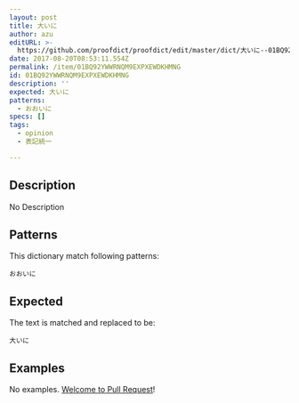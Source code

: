 ```yaml
---
layout: post
title: 大いに
author: azu
editURL: >-
  https://github.com/proofdict/proofdict/edit/master/dict/大いに--01BQ92YWWRNQM9EXPXEWDKHMNG.yml
date: 2017-08-20T08:53:11.554Z
permalink: /item/01BQ92YWWRNQM9EXPXEWDKHMNG
id: 01BQ92YWWRNQM9EXPXEWDKHMNG
description: ''
expected: 大いに
patterns:
  - おおいに
specs: []
tags:
  - opinion
  - 表記統一

---
```


## Description

No Description 

## Patterns

This dictionary match following patterns:

    おおいに

## Expected

The text is matched and replaced to be:

    大いに

## Examples

No examples. [Welcome to Pull Request](https://github.com/proofdict/proofdict/edit/master/dict/大いに--01BQ92YWWRNQM9EXPXEWDKHMNG.yml)!
